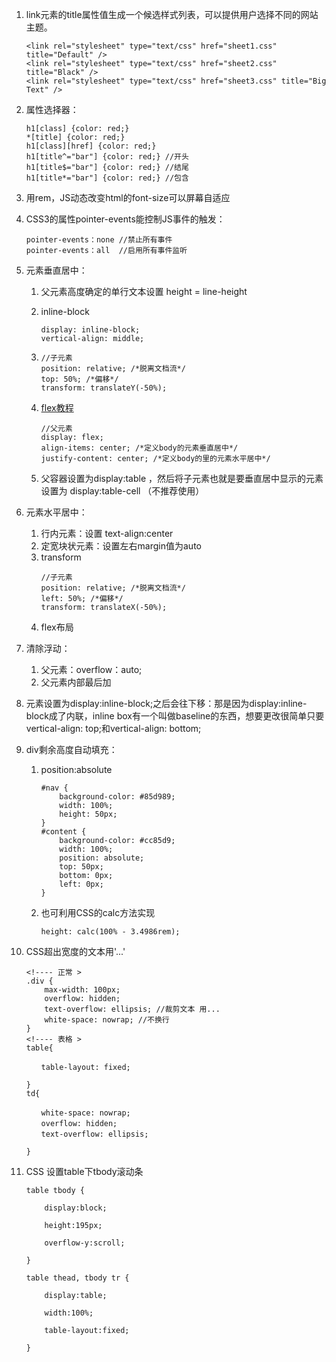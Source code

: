 1. link元素的title属性值生成一个候选样式列表，可以提供用户选择不同的网站主题。
    ```
    <link rel="stylesheet" type="text/css" href="sheet1.css" title="Default" />
    <link rel="stylesheet" type="text/css" href="sheet2.css" title="Black" />
    <link rel="stylesheet" type="text/css" href="sheet3.css" title="Big Text" />
    ```
2. 属性选择器：
    ```
    h1[class] {color: red;}
    *[title] {color: red;}
    h1[class][href] {color: red;}
    h1[title^="bar"] {color: red;} //开头
    h1[title$="bar"] {color: red;} //结尾
    h1[title*="bar"] {color: red;} //包含
    ```
3. 用rem，JS动态改变html的font-size可以屏幕自适应
5. CSS3的属性pointer-events能控制JS事件的触发：
    ```
    pointer-events：none //禁止所有事件
    pointer-events：all  //启用所有事件监听
    ```
20. 元素垂直居中： 

    1. 父元素高度确定的单行文本设置  height = line-height  
    2. inline-block
        ```
        display: inline-block; 
        vertical-align: middle;
        ```
    3.  
        ```
        //子元素
        position: relative; /*脱离文档流*/
        top: 50%; /*偏移*/
        transform: translateY(-50%);
        ```
    4. [flex教程](http://www.ruanyifeng.com/blog/2015/07/flex-grammar.html)   
    
        ```
        //父元素
        display: flex;
        align-items: center; /*定义body的元素垂直居中*/
        justify-content: center; /*定义body的里的元素水平居中*/
        ```  
    5. 父容器设置为display:table ，然后将子元素也就是要垂直居中显示的元素设置为 display:table-cell （不推荐使用）

6. 元素水平居中：  

    1. 行内元素：设置  text-align:center  
    2. 定宽块状元素：设置左右margin值为auto  
    3. transform
        ```
        //子元素
        position: relative; /*脱离文档流*/
        left: 50%; /*偏移*/
        transform: translateX(-50%);
        ```  
    4. flex布局

7. 清除浮动：
    1. 父元素：overflow：auto;
    2. 父元素内部最后加<br style="clear:both">
8. 元素设置为display:inline-block;之后会往下移：那是因为display:inline-block成了内联，inline box有一个叫做baseline的东西，想要更改很简单只要vertical-align: top;和vertical-align: bottom;
9. div剩余高度自动填充：  
    1. position:absolute 
        ```
        #nav {
            background-color: #85d989;
            width: 100%;
            height: 50px;
        }
        #content {
            background-color: #cc85d9;
            width: 100%;
            position: absolute;
            top: 50px;
            bottom: 0px;
            left: 0px;
        }
        ```  
    2. 也可利用CSS的calc方法实现

        ```
        height: calc(100% - 3.4986rem);
        ```
10. CSS超出宽度的文本用'...'

    ```
    <!---- 正常 >
    .div {
        max-width: 100px;
        overflow: hidden;
        text-overflow: ellipsis; //裁剪文本 用...
        white-space: nowrap; //不换行
    }
    <!---- 表格 >
    table{
        
    　　table-layout: fixed;
    
    }
    td{
    
    　　white-space: nowrap;
    　　overflow: hidden;
    　　text-overflow: ellipsis;
    
    }
    ```
11. CSS 设置table下tbody滚动条
    ```
    table tbody {
    
        display:block;
    
        height:195px;
    
        overflow-y:scroll;
    
    }
    
    table thead, tbody tr {
    
        display:table;
    
        width:100%;
    
        table-layout:fixed;
    
    }
    ```